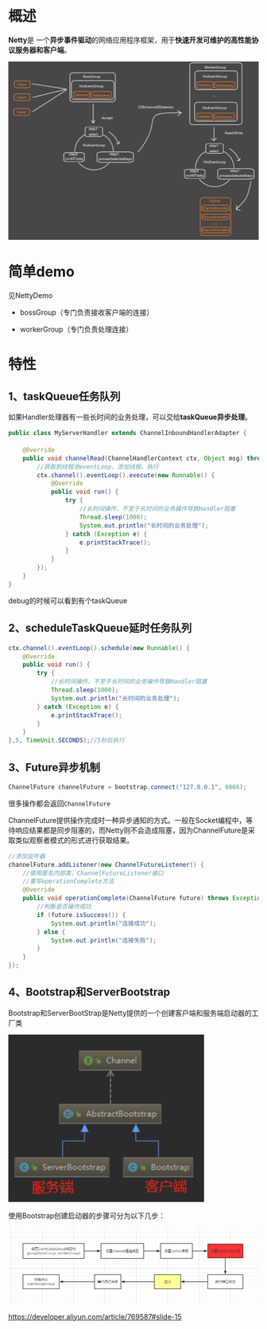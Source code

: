 # 概述

**Netty**是 一个**异步事件驱动**的网络应用程序框架，用于**快速开发可维护的高性能协议服务器和客户端**。

<img src="./assets/image-20230714144503202.png" alt="image-20230714144503202"  />

# 简单demo

见NettyDemo



-   bossGroup（专门负责接收客户端的连接）

-   workerGroup（专门负责处理连接）



# 特性

## 1、taskQueue任务队列

如果Handler处理器有一些长时间的业务处理，可以交给**taskQueue异步处理**。

```java
public class MyServerHandler extends ChannelInboundHandlerAdapter {

    @Override
    public void channelRead(ChannelHandlerContext ctx, Object msg) throws Exception {
        //获取到线程池eventLoop，添加线程，执行
        ctx.channel().eventLoop().execute(new Runnable() {
            @Override
            public void run() {
                try {
                    //长时间操作，不至于长时间的业务操作导致Handler阻塞
                    Thread.sleep(1000);
                    System.out.println("长时间的业务处理");
                } catch (Exception e) {
                    e.printStackTrace();
                }
            }
        });
    }
}
```

debug的时候可以看到有个taskQueue



## 2、scheduleTaskQueue延时任务队列

```java
ctx.channel().eventLoop().schedule(new Runnable() {
    @Override
    public void run() {
        try {
            //长时间操作，不至于长时间的业务操作导致Handler阻塞
            Thread.sleep(1000);
            System.out.println("长时间的业务处理");
        } catch (Exception e) {
            e.printStackTrace();
        }
    }
},5, TimeUnit.SECONDS);//5秒后执行
```



## 3、Future异步机制

```java
ChannelFuture channelFuture = bootstrap.connect("127.0.0.1", 6666);
```

很多操作都会返回`ChannelFuture`

ChannelFuture提供操作完成时一种异步通知的方式。一般在Socket编程中，等待响应结果都是同步阻塞的，而Netty则不会造成阻塞，因为ChannelFuture是采取类似观察者模式的形式进行获取结果。

```java
//添加监听器
channelFuture.addListener(new ChannelFutureListener() {
    //使用匿名内部类，ChannelFutureListener接口
    //重写operationComplete方法
    @Override
    public void operationComplete(ChannelFuture future) throws Exception {
        //判断是否操作成功    
        if (future.isSuccess()) {
            System.out.println("连接成功");
        } else {
            System.out.println("连接失败");
        }
    }
});
```





## 4、Bootstrap和ServerBootstrap

Bootstrap和ServerBootStrap是Netty提供的一个创建客户端和服务端启动器的工厂类

<img src="./assets/image-20230714153554295.png" alt="image-20230714153554295" style="zoom: 67%;" />





使用Bootstrap创建启动器的步骤可分为以下几步：

<img src="./assets/ae5c6ed3008d4323aaa817e9cb46437a.png" alt="image.png" />



https://developer.aliyun.com/article/769587#slide-15

















